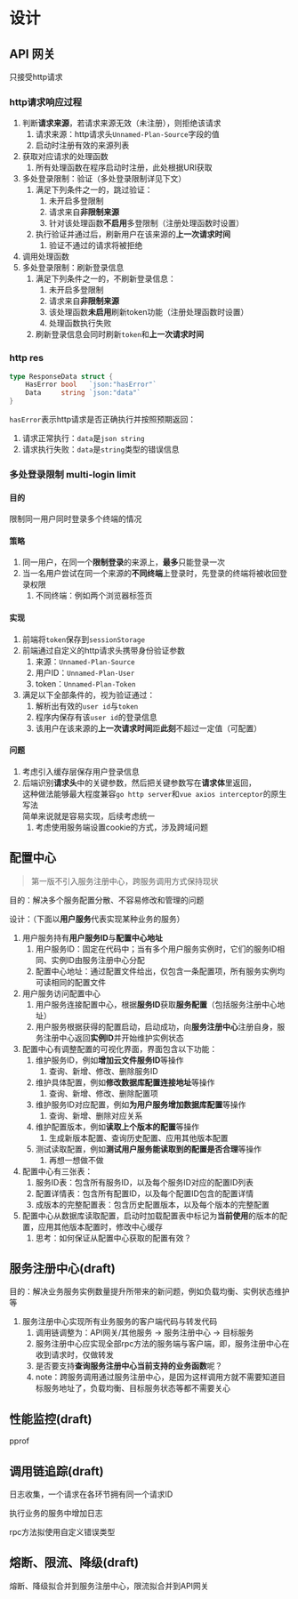 # 设计

## API 网关

只接受http请求

### http请求响应过程

1. 判断**请求来源**，若请求来源无效（未注册），则拒绝该请求
    1. 请求来源：http请求头```Unnamed-Plan-Source```字段的值
    2. 启动时注册有效的来源列表
2. 获取对应请求的处理函数
    1. 所有处理函数在程序启动时注册，此处根据URI获取
3. 多处登录限制：验证（多处登录限制详见下文）
    1. 满足下列条件之一的，跳过验证：
        1. 未开启多登限制
        2. 请求来自**非限制来源**
        3. 针对该处理函数**不启用**多登限制（注册处理函数时设置）
    2. 执行验证并通过后，刷新用户在该来源的**上一次请求时间**
        1. 验证不通过的请求将被拒绝
4. 调用处理函数
5. 多处登录限制：刷新登录信息
    1. 满足下列条件之一的，不刷新登录信息：
        1. 未开启多登限制
        2. 请求来自**非限制来源**
        3. 该处理函数**未启用**刷新token功能（注册处理函数时设置）
        4. 处理函数执行失败
    2. 刷新登录信息会同时刷新```token```和**上一次请求时间**

### http res

```go 
type ResponseData struct {
	HasError bool   `json:"hasError"`
	Data     string `json:"data"`
}
```

```hasError```表示http请求是否正确执行并按照预期返回：

1. 请求正常执行：```data```是```json string```
2. 请求执行失败：```data```是```string```类型的错误信息

### 多处登录限制 multi-login limit

#### 目的

限制同一用户同时登录多个终端的情况

#### 策略

1. 同一用户，在同一个**限制登录**的来源上，**最多**只能登录一次
2. 当一名用户尝试在同一个来源的**不同终端**上登录时，先登录的终端将被收回登录权限
    1. 不同终端：例如两个浏览器标签页

#### 实现

1. 前端将```token```保存到```sessionStorage```
2. 前端通过自定义的http请求头携带身份验证参数
    1. 来源：```Unnamed-Plan-Source```
    2. 用户ID：```Unnamed-Plan-User```
    3. token：```Unnamed-Plan-Token```
3. 满足以下全部条件的，视为验证通过：
    1. 解析出有效的```user id```与```token```
    2. 程序内保存有该```user id```的登录信息
    3. 该用户在该来源的**上一次请求时间**距**此刻**不超过一定值（可配置）

#### 问题

1. 考虑引入缓存层保存用户登录信息
2. 后端识别**请求头**中的关键参数，然后把关键参数写在**请求体**里返回，  
   这种做法能够最大程度兼容```go http server```和```vue axios interceptor```的原生写法  
   简单来说就是容易实现，后续考虑统一
    1. 考虑使用服务端设置cookie的方式，涉及跨域问题

## 配置中心

> 第一版不引入服务注册中心，跨服务调用方式保持现状

目的：解决多个服务配置分散、不容易修改和管理的问题

设计：（下面以**用户服务**代表实现某种业务的服务）

1. 用户服务持有**用户服务ID**与**配置中心地址**
    1. 用户服务ID：固定在代码中；当有多个用户服务实例时，它们的服务ID相同、实例ID由服务注册中心分配
    2. 配置中心地址：通过配置文件给出，仅包含一条配置项，所有服务实例均可读相同的配置文件
2. 用户服务访问配置中心
    1. 用户服务连接配置中心，根据**服务ID**获取**服务配置**（包括服务注册中心地址）
    2. 用户服务根据获得的配置启动，启动成功，向**服务注册中心**注册自身，服务注册中心返回**实例ID**并开始维护实例状态
3. 配置中心有调整配置的可视化界面，界面包含以下功能：
    1. 维护服务ID，例如**增加云文件服务ID**等操作
        1. 查询、新增、修改、删除服务ID
    2. 维护具体配置，例如**修改数据库配置连接地址**等操作
        1. 查询、新增、修改、删除配置项
    3. 维护服务ID对应配置，例如**为用户服务增加数据库配置**等操作
        1. 查询、新增、删除对应关系
    4. 维护配置版本，例如**读取上个版本的配置**等操作
        1. 生成新版本配置、查询历史配置、应用其他版本配置
    5. 测试读取配置，例如**测试用户服务能读取到的配置是否合理**等操作
        1. 再想一想做不做
4. 配置中心有三张表：
    1. 服务ID表：包含所有服务ID，以及每个服务ID对应的配置ID列表
    2. 配置详情表：包含所有配置ID，以及每个配置ID包含的配置详情
    3. 成版本的完整配置表：包含历史配置版本，以及每个版本的完整配置
5. 配置中心从数据库读取配置，启动时加载配置表中标记为**当前使用**的版本的配置，应用其他版本配置时，修改中心缓存
    1. 思考：如何保证从配置中心获取的配置有效？

## 服务注册中心(draft)

目的：解决业务服务实例数量提升所带来的新问题，例如负载均衡、实例状态维护等

1. 服务注册中心实现所有业务服务的客户端代码与转发代码
    1. 调用链调整为：API网关/其他服务 -> 服务注册中心 -> 目标服务
    2. 服务注册中心应实现全部rpc方法的服务端与客户端，即，服务注册中心在收到请求时，仅做转发
    3. 是否要支持**查询服务注册中心当前支持的业务函数**呢？
    4. note：跨服务调用通过服务注册中心，是因为这样调用方就不需要知道目标服务地址了，负载均衡、目标服务状态等都不需要关心

## 性能监控(draft)

pprof

## 调用链追踪(draft)

日志收集，一个请求在各环节拥有同一个请求ID

执行业务的服务中增加日志

rpc方法拟使用自定义错误类型

## 熔断、限流、降级(draft)

熔断、降级拟合并到服务注册中心，限流拟合并到API网关
